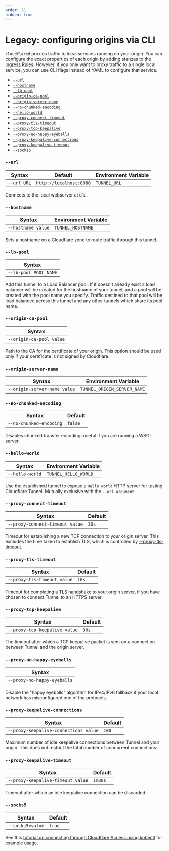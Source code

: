 ```yaml
---
order: 20
hidden: true
---
```


# Legacy: configuring origins via CLI

`cloudflared` proxies traffic to local services running on your origin. You can configure the exact properties of each
origin by adding stanzas to the [Ingress Rules](/connections/connect-apps/configuration/ingress). However, if you only want to proxy
traffic to a single local service, you can use CLI flags instead of YAML to configure that service.

- [`--url`](#--url)
- [`--hostname`](#--hostname)
- [`--lb-pool`](#--lb-pool)
- [`--origin-ca-pool`](#--origin-ca-pool)
- [`--origin-server-name`](#--origin-server-name)
- [`--no-chunked-encoding`](#--no-chunked-encoding)
- [`--hello-world`](#--hello-world)
- [`--proxy-connect-timeout`](#--proxy-connect-timeout)
- [`--proxy-tls-timeout`](#--proxy-tls-timeout)
- [`--proxy-tcp-keepalive`](#--proxy-tcp-keepalive)
- [`--proxy-no-happy-eyeballs`](#--proxy-no-happy-eyeballs)
- [`--proxy-keepalive-connections`](#--proxy-keepalive-connections)
- [`--proxy-keepalive-timeout`](#--proxy-keepalive-timeout)
- [`--socks5`](#--socks5)

### `--url`

| Syntax      | Default                 | Environment Variable |
| ----------- | ----------------------- | -------------------- |
| `--url URL` | `http://localhost:8080` | `TUNNEL_URL`         |

Connects to the local webserver at `URL`.

### `--hostname`

| Syntax             | Environment Variable |
| ------------------ | -------------------- |
| `--hostname value` | `TUNNEL_HOSTNAME`    |

Sets a hostname on a Cloudflare zone to route traffic through this tunnel.

### `--lb-pool`

| Syntax                |
| --------------------- |
| `--lb-pool POOL_NAME` |

Add this tunnel to a Load Balancer pool. If it doesn’t already exist a load balancer will be created for the hostname of your tunnel, and a pool will be created with the pool name you specify. Traffic destined to that pool will be load balanced across this tunnel and any other tunnels which share its pool name.

### `--origin-ca-pool`

| Syntax                   |
| ------------------------ |
| `--origin-ca-pool value` |

Path to the CA for the certificate of your origin. This option should be used only if your certificate is not signed by Cloudflare.

### `--origin-server-name`

| Syntax                       | Environment Variable        |
| ---------------------------- | --------------------------- |
| `--origin-server-name value` | `TUNNEL_ORIGIN_SERVER_NAME` |

### `--no-chunked-encoding`

| Syntax                  | Default |
| ----------------------- | ------- |
| `--no-chunked-encoding` | `false` |

Disables chunked transfer encoding; useful if you are running a WSGI server.

### `--hello-world`

| Syntax          | Environment Variable |
| --------------- | -------------------- |
| `--hello-world` | `TUNNEL_HELLO_WORLD` |

Use the established tunnel to expose a `Hello world` HTTP server for testing Cloudflare Tunnel. Mutually exclusive with the `--url argument`.

### `--proxy-connect-timeout`

| Syntax                          | Default |
| ------------------------------- | ------- |
| `--proxy-connect-timeout value` | `30s`   |

Timeout for establishing a new TCP connection to your origin server. This excludes the time taken to establish TLS, which is controlled by [--proxy-tls-timeout](#proxy-tls-timeout).

### `--proxy-tls-timeout`

| Syntax                      | Default |
| --------------------------- | ------- |
| `--proxy-tls-timeout value` | `10s`   |

Timeout for completing a TLS handshake to your origin server, if you have chosen to connect Tunnel to an HTTPS server.

### `--proxy-tcp-keepalive`

| Syntax                        | Default |
| ----------------------------- | ------- |
| `--proxy-tcp-keepalive value` | `30s`   |

The timeout after which a TCP keepalive packet is sent on a connection between Tunnel and the origin server.

### `--proxy-no-happy-eyeballs`

| Syntax                      |
| --------------------------- |
| `--proxy-no-happy-eyeballs` |

Disable the "happy eyeballs" algorithm for IPv4/IPv6 fallback if your local network has misconfigured one of the protocols.

### `--proxy-keepalive-connections`

| Syntax                                | Default |
| ------------------------------------- | ------- |
| `--proxy-keepalive-connections value` | `100`   |

Maximum number of idle keepalive connections between Tunnel and your origin. This does not restrict the total number of concurrent connections.

### `--proxy-keepalive-timeout`

| Syntax                            | Default |
| --------------------------------- | ------- |
| `--proxy-keepalive-timeout value` | `1m30s` |

Timeout after which an idle keepalive connection can be discarded.

### `--socks5`

| Syntax           | Default |
| ---------------- | ------- |
| `--socks5=value` | `true`  |

See this [tutorial on connecting through Cloudflare Access using kubectl](/tutorials/kubectl) for example usage.
